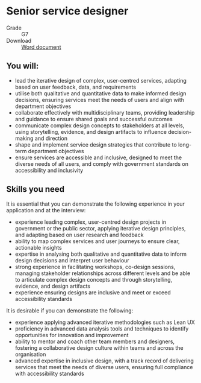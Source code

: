 # Senior service designer

<dl class="govuk-summary-list">
  <div class="govuk-summary-list__row">
    <dt class="govuk-summary-list__key">
      Grade
    </dt>
    <dd class="govuk-summary-list__value">
      G7
    </dd>
  </div>
   <div class="govuk-summary-list__row" data-ignore="true">
    <dt class="govuk-summary-list__key">
      Download
    </dt>
    <dd class="govuk-summary-list__value">
      <a href="word">Word document</a>
    </dd>
  </div></dl>




## You will:

- lead the iterative design of complex, user-centred services, adapting based on user feedback, data, and requirements
- utilise both qualitative and quantitative data to make informed design decisions, ensuring services meet the needs of users and align with department objectives
- collaborate effectively with multidisciplinary teams, providing leadership and guidance to ensure shared goals and successful outcomes
- communicate complex design concepts to stakeholders at all levels, using storytelling, evidence, and design artifacts to influence decision-making and direction
- shape and implement service design strategies that contribute to long-term department objectives
- ensure services are accessible and inclusive, designed to meet the diverse needs of all users, and comply with government standards on accessibility and inclusivity


## Skills you need

It is essential that you can demonstrate the following experience in your application and at the interview:

- experience leading complex, user-centred design projects in government or the public sector, applying iterative design principles, and adapting based on user research and feedback
- ability to map complex services and user journeys to ensure clear, actionable insights
- expertise in analysing both qualitative and quantitative data to inform design decisions and interpret user behaviour
- strong experience in facilitating workshops, co-design sessions, managing stakeholder relationships across different levels and be able to articulate complex design concepts and through storytelling, evidence, and design artifacts
- experience ensuring designs are inclusive and meet or exceed accessibility standards

It is desirable if you can demonstrate the following:

- experience applying advanced iterative methodologies such as Lean UX
- proficiency in advanced data analysis tools and techniques to identify opportunities for innovation and improvement
- ability to mentor and coach other team members and designers, fostering a collaborative design culture within teams and across the organisation
- advanced expertise in inclusive design, with a track record of delivering services that meet the needs of diverse users, ensuring full compliance with accessibility standards
